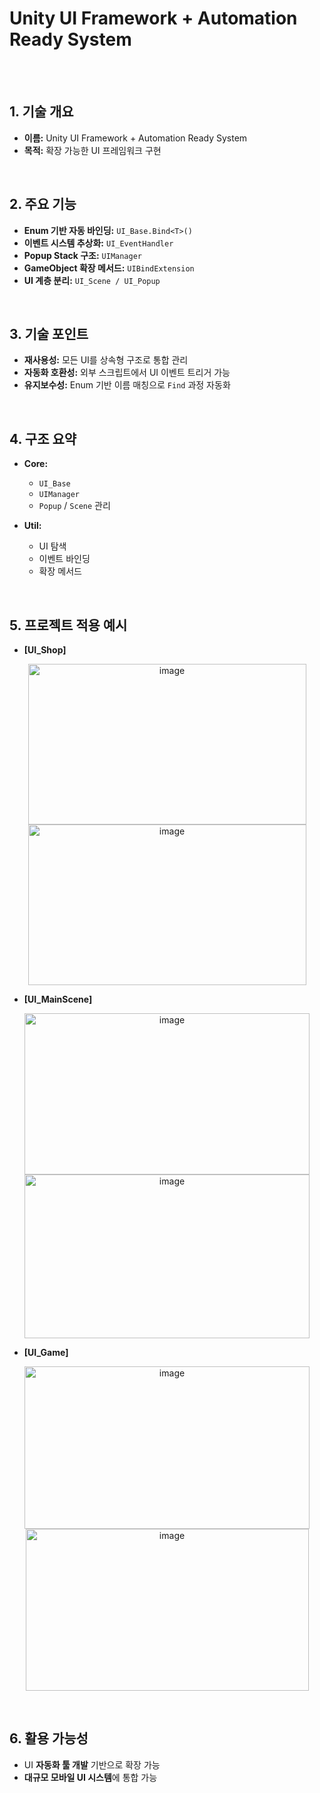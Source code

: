 # Unity UI Framework + Automation Ready System

</br>
</br>

## 1. 기술 개요
- **이름:** Unity UI Framework + Automation Ready System  
- **목적:** 확장 가능한 UI 프레임워크 구현  
</br>

## 2. 주요 기능
- **Enum 기반 자동 바인딩:** `UI_Base.Bind<T>()`  
- **이벤트 시스템 추상화:** `UI_EventHandler`  
- **Popup Stack 구조:** `UIManager`  
- **GameObject 확장 메서드:** `UIBindExtension`  
- **UI 계층 분리:** `UI_Scene / UI_Popup`  
</br>

## 3. 기술 포인트
- **재사용성:** 모든 UI를 상속형 구조로 통합 관리  
- **자동화 호환성:** 외부 스크립트에서 UI 이벤트 트리거 가능  
- **유지보수성:** Enum 기반 이름 매칭으로 `Find` 과정 자동화  
</br>

## 4. 구조 요약
- **Core:**  
  - `UI_Base`  
  - `UIManager`  
  - `Popup` / `Scene` 관리  

- **Util:**  
  - UI 탐색  
  - 이벤트 바인딩  
  - 확장 메서드  
</br>

## 5. 프로젝트 적용 예시
- **[UI_Shop]**  
<p align="center">
<img width="445" height="257" alt="image" src="https://github.com/user-attachments/assets/2821e749-0a37-4e2b-a261-5f075ae9d014" />
<img width="445" height="257" alt="image" src="https://github.com/user-attachments/assets/84031931-8123-48c5-9ac6-657ae4809b03" />
</p>

- **[UI_MainScene]**  
<p align="center">
<img width="456" height="258" alt="image" src="https://github.com/user-attachments/assets/cd936c6d-c166-4dea-95d9-ee3813686524" />
<img width="456" height="262" alt="image" src="https://github.com/user-attachments/assets/4a485fa9-877f-4a0b-a610-46135dabfb5e" />
</p>

- **[UI_Game]**  
<p align="center">
<img width="456" height="260" alt="image" src="https://github.com/user-attachments/assets/9f2c5038-7b7a-4389-9c62-9b1abbc29a19" />
<img width="453" height="259" alt="image" src="https://github.com/user-attachments/assets/0b8202cf-dfc4-4091-be57-e5fb51a3797d" />
</p>

</br>

## 6. 활용 가능성
- UI **자동화 툴 개발** 기반으로 확장 가능  
- **대규모 모바일 UI 시스템**에 통합 가능  
